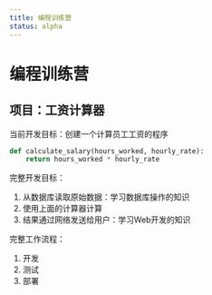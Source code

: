 ```yaml
---
title: 编程训练营
status: alpha
---
```


# 编程训练营

## 项目：工资计算器

当前开发目标：创建一个计算员工工资的程序

```python
def calculate_salary(hours_worked, hourly_rate):
    return hours_worked * hourly_rate
```

完整开发目标：

1. 从数据库读取原始数据：学习数据库操作的知识
2. 使用上面的计算器计算
3. 结果通过网络发送给用户：学习Web开发的知识

完整工作流程：

1. 开发
2. 测试
3. 部署
